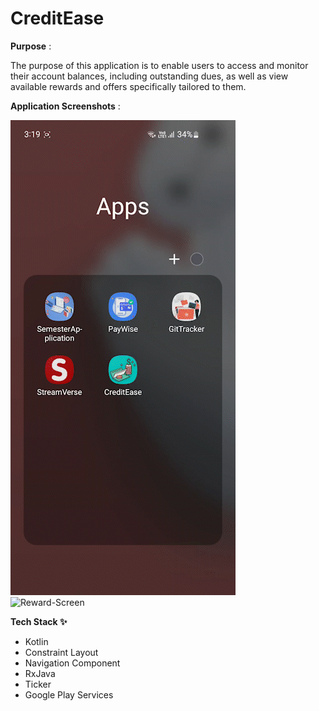 # CreditEase

**Purpose** : 

The purpose of this application is to enable users to access and monitor their account balances, including outstanding dues, as well as view available rewards and offers specifically tailored to them.

**Application Screenshots** :

![Home-Screen](https://github.com/AsmiyaBegum/CreditEase/blob/main/applicationGIF/home_screen.gif) &nbsp;&nbsp;&nbsp;&nbsp;&nbsp;&nbsp;&nbsp;&nbsp;&nbsp;&nbsp;&nbsp;&nbsp;&nbsp;&nbsp;&nbsp;&nbsp; ![Reward-Screen](https://github.com/AsmiyaBegum/CreditEase/blob/main/applicationGIF/reward_screen.gif) 

**Tech Stack ✨**

  - Kotlin
  - Constraint Layout
  - Navigation Component
  - RxJava
  - Ticker
  - Google Play Services
